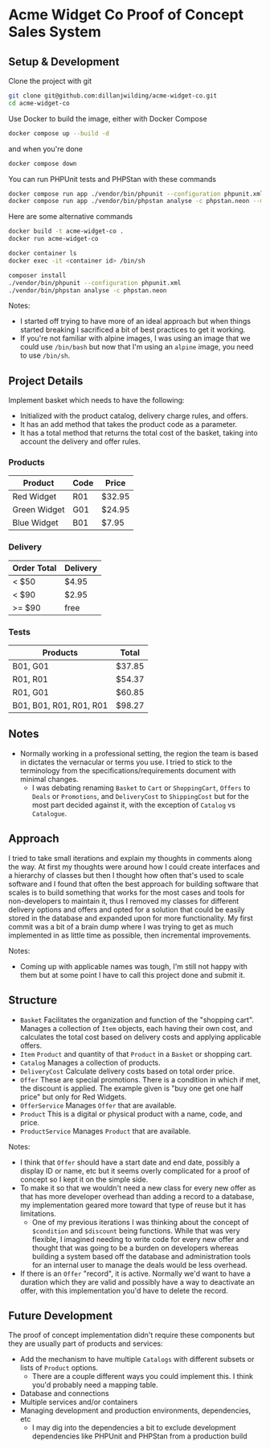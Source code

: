# Acme Widget Co Proof of Concept Sales System

## Setup & Development

Clone the project with git

```bash
git clone git@github.com:dillanjwilding/acme-widget-co.git
cd acme-widget-co
```

Use Docker to build the image, either with Docker Compose

```bash
docker compose up --build -d
```

and when you're done

```bash
docker compose down
```

You can run PHPUnit tests and PHPStan with these commands

```bash
docker compose run app ./vendor/bin/phpunit --configuration phpunit.xml
docker compose run app ./vendor/bin/phpstan analyse -c phpstan.neon --memory-limit 512M
```

Here are some alternative commands

```bash
docker build -t acme-widget-co .
docker run acme-widget-co
```

```bash
docker container ls 
docker exec -it <container id> /bin/sh
```

```bash
composer install
./vendor/bin/phpunit --configuration phpunit.xml
./vendor/bin/phpstan analyse -c phpstan.neon
```

Notes:
 - I started off trying to have more of an ideal approach but when things started breaking I sacrificed a bit of best practices to get it working.
 - If you're not familiar with alpine images, I was using an image that we could use `/bin/bash` but now that I'm using an `alpine` image, you need to use `/bin/sh`.

## Project Details 

Implement basket which needs to have the following:
 - Initialized with the product catalog, delivery charge rules, and offers.
 - It has an add method that takes the product code as a parameter.
 - It has a total method that returns the total cost of the basket, taking into account the delivery and offer rules.

### Products

| Product      | Code | Price  |
|--------------|------|--------|
| Red Widget   | R01  | $32.95 |
| Green Widget | G01  | $24.95 |
| Blue Widget  | B01  | $7.95  |

### Delivery

| Order Total | Delivery |
|-------------|----------|
| < $50       | $4.95    |
| < $90       | $2.95    |
| >= $90      | free     |

### Tests

| Products                | Total  |
|-------------------------|--------|
| B01, G01                | $37.85 |
| R01, R01                | $54.37 |
| R01, G01                | $60.85 |
| B01, B01, R01, R01, R01 | $98.27 |

## Notes

- Normally working in a professional setting, the region the team is based in dictates the vernacular or terms you use. I tried to stick to the terminology from the specifications/requirements document with minimal changes.
  - I was debating renaming `Basket` to `Cart` or `ShoppingCart`, `Offers` to `Deals` or `Promotions`, and `DeliveryCost` to `ShippingCost` but for the most part decided against it, with the exception of `Catalog` vs `Catalogue`.

## Approach

I tried to take small iterations and explain my thoughts in comments along the way. At first my thoughts were around how I could create interfaces and a hierarchy of classes but then I thought how often that's used to scale software and I found that often the best approach for building software that scales is to build something that works for the most cases and tools for non-developers to maintain it, thus I removed my classes for different delivery options and offers and opted for a solution that could be easily stored in the database and expanded upon for more functionality. My first commit was a bit of a brain dump where I was trying to get as much implemented in as little time as possible, then incremental improvements.

Notes:
 - Coming up with applicable names was tough, I'm still not happy with them but at some point I have to call this project done and submit it.

## Structure

 - `Basket` Facilitates the organization and function of the "shopping cart". Manages a collection of `Item` objects, each having their own cost, and calculates the total cost based on delivery costs and applying applicable offers.
 - `Item` `Product` and quantity of that `Product` in a `Basket` or shopping cart.
 - `Catalog` Manages a collection of products.
 - `DeliveryCost` Calculate delivery costs based on total order price.
 - `Offer` These are special promotions. There is a condition in which if met, the discount is applied. The example given is "buy one get one half price" but only for Red Widgets.
 - `OfferService` Manages `Offer` that are available.
 - `Product` This is a digital or physical product with a name, code, and price.
 - `ProductService` Manages `Product` that are available.

Notes:

 - I think that `Offer` should have a start date and end date, possibly a display ID or name, etc but it seems overly complicated for a proof of concept so I kept it on the simple side.
 - To make it so that we wouldn't need a new class for every new offer as that has more developer overhead than adding a record to a database, my implementation geared more toward that type of reuse but it has limitations.
   - One of my previous iterations I was thinking about the concept of `$condition` and `$discount` being functions. While that was very flexible, I imagined needing to write code for every new offer and thought that was going to be a burden on developers whereas building a system based off the database and administration tools for an internal user to manage the deals would be less overhead.
 - If there is an `Offer` "record", it is active. Normally we'd want to have a duration which they are valid and possibly have a way to deactivate an offer, with this implementation you'd have to delete the record.

## Future Development

The proof of concept implementation didn't require these components but they are usually part of products and services:

 - Add the mechanism to have multiple `Catalogs` with different subsets or lists of `Product` options.
   - There are a couple different ways you could implement this. I think you'd probably need a mapping table.
 - Database and connections
 - Multiple services and/or containers
 - Managing development and production environments, dependencies, etc
   - I may dig into the dependencies a bit to exclude development dependencies like PHPUnit and PHPStan from a production build